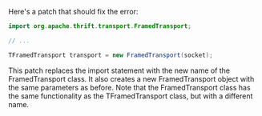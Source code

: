 Here's a patch that should fix the error:

```java
import org.apache.thrift.transport.FramedTransport;

// ...

TFramedTransport transport = new FramedTransport(socket);
```

This patch replaces the import statement with the new name of the FramedTransport class. It also creates a new FramedTransport object with the same parameters as before. Note that the FramedTransport class has the same functionality as the TFramedTransport class, but with a different name.